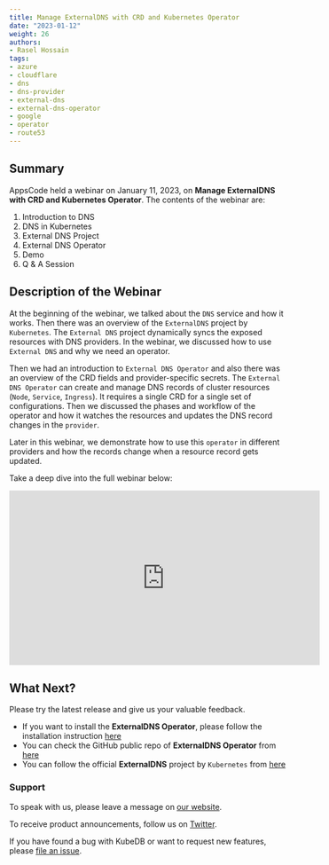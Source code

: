 ```yaml
---
title: Manage ExternalDNS with CRD and Kubernetes Operator
date: "2023-01-12"
weight: 26
authors:
- Rasel Hossain
tags:
- azure
- cloudflare
- dns
- dns-provider
- external-dns
- external-dns-operator
- google
- operator
- route53
---
```


## Summary
AppsCode held a webinar on January 11, 2023, on **Manage ExternalDNS with CRD and Kubernetes Operator**. The contents of the webinar are:

1) Introduction to DNS
2) DNS in Kubernetes
3) External DNS Project
4) External DNS Operator
5) Demo
6) Q & A Session

## Description of the Webinar
At the beginning of the webinar, we talked about the `DNS` service and how it works. Then there was an overview of the `ExternalDNS` project by `Kubernetes`. The `External DNS` project dynamically syncs the exposed resources with DNS providers. In the webinar, we discussed how to use `External DNS` and why we need an operator.

Then we had an introduction to `External DNS Operator` and also there was an overview of the CRD fields and provider-specific secrets. The `External DNS Operator` can create and manage DNS records of cluster resources (`Node`, `Service`, `Ingress`). It requires a single CRD for a single set of configurations. Then we discussed the phases and workflow of the operator and how it watches the resources and updates the DNS record changes in the `provider`.

Later in this webinar, we demonstrate how to use this `operator` in different providers and how the records change when a resource record gets updated.

Take a deep dive into the full webinar below:

<iframe width="560" height="315" src="https://youtu.be/l96AJWBsnhc" title="YouTube video player" frameborder="0" allow="accelerometer; autoplay; clipboard-write; encrypted-media; gyroscope; picture-in-picture" allowfullscreen></iframe>

## What Next?

Please try the latest release and give us your valuable feedback.

- If you want to install the **ExternalDNS Operator**, please follow the installation instruction [here](https://github.com/kubeops/installer/tree/master/charts/external-dns-operator)
- You can check the GitHub public repo of **ExternalDNS Operator** from [here](https://github.com/kubeops/external-dns-operator)
- You can follow the official **ExternalDNS** project by `Kubernetes` from [here](https://github.com/kubernetes-sigs/external-dns)

### Support

To speak with us, please leave a message on [our website](https://appscode.com/contact/).

To receive product announcements, follow us on [Twitter](https://twitter.com/kubedb).

If you have found a bug with KubeDB or want to request new features, please [file an issue](https://github.com/kubedb/project/issues/new).
